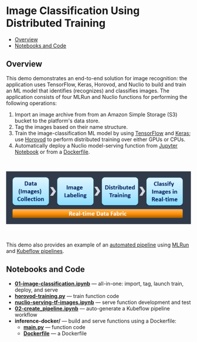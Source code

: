 # Image Classification Using Distributed Training

- [Overview](#image-classif-demo-overview)
- [Notebooks and Code](#image-classif-demo-nbs-n-code)

<a id="image-classif-demo-overview"></a>
## Overview

This demo demonstrates an end-to-end solution for image recognition: the application uses TensorFlow, Keras, Horovod, and Nuclio to build and train an ML model that identifies (recognizes) and classifies images. 
The application consists of four MLRun and Nuclio functions for performing the following operations:

1. Import an image archive from from an Amazon Simple Storage (S3) bucket to the platform's data store.
2. Tag the images based on their name structure.
3. Train the image-classification ML model by using [TensorFlow](https://www.tensorflow.org/) and [Keras](https://keras.io/); use [Horovod](https://eng.uber.com/horovod/) to perform distributed training over either GPUs or CPUs.
4. Automatically deploy a Nuclio model-serving function from [Jupyter Notebook](nuclio-serving-tf-images.ipynb) or from a [Dockerfile](./inference-docker).

<br><p align="center"><img src="workflow.png" width="600"/></p><br>

This demo also provides an example of an [automated pipeline](image-classification/02-create_pipeline.ipynb) using [MLRun](https://github.com/mlrun/mlrun) and [Kubeflow pipelines](https://github.com/kubeflow/pipelines).

<a id="image-classif-demo-nbs-n-code"></a>
## Notebooks and Code

- [**01-image-classification.ipynb**](01-image-classification.ipynb) &mdash; all-in-one: import, tag, launch train, deploy, and serve
- [**horovod-training.py**](horovod-training.py) &mdash; train function code
- [**nuclio-serving-tf-images.ipynb**](nuclio-serving-tf-images.ipynb) &mdash; serve function development and test
- [**02-create_pipeline.ipynb**](02-create_pipeline.ipynb) &mdash; auto-generate a Kubeflow pipeline workflow
- **inference-docker/** &mdash; build and serve functions using a Dockerfile:
  - [**main.py**](./inference-docker/main.py) &mdash; function code
  - [**Dockerfile**](./inference-docker/Dockerfile) &mdash; a Dockerfile
